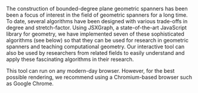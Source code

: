The construction of bounded-degree plane geometric spanners has been been a focus of interest in the field of geometric spanners for a long time. 
  To date, several algorithms have been designed with various trade-offs in 
  degree and stretch-factor. Using $`\textsf{JSXGraph}`$, a state-of-the-art JavaScript library for geometry, we have implemented seven of these sophisticated algorithms (see below) so that they can be used for research in geometric spanners
   and teaching computational geometry. Our interactive tool can also be used by researchers from related fields to easily understand and apply these fascinating algorithms in their research.
   
   This tool can run on any modern-day browser. However, for the best possible rendering, we recommend using a Chromium-based browser such as Google Chrome.
